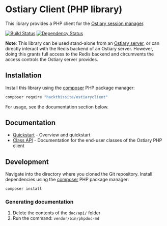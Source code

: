 # Ostiary Client (PHP library)

This library provides a PHP client for the [Ostiary session manager](https://github.com/HackThisSite/Ostiary).

[![Build Status](https://travis-ci.org/HackThisSite/Ostiary-Client-PHP.svg?branch=master)](https://travis-ci.org/HackThisSite/Ostiary-Client-PHP)
[![Dependency Status](https://www.versioneye.com/user/projects/5aedd7f40fb24f54307a4767/badge.svg?style=flat-square)](https://www.versioneye.com/user/projects/5aedd7f40fb24f54307a4767)

**Note**: This library can be used stand-alone from an [Ostiary server](https://github.com/HackThisSite/Ostiary), or can directly interact with the Redis backend of an Ostiary server. However, doing this grants full access to the Redis backend and circumvents the access controls the Ostiary server provides.

## Installation

Install this library using the [composer](https://getcomposer.org/) PHP package manager:

```sh
composer require "hackthissite/ostiaryclient"
```

For usage, see the documentation section below.

## Documentation

* [Quickstart](doc/) - Overview and quickstart
* [Class API](doc/api/) - Documentation for the end-user classes of the Ostiary PHP client

## Development

Navigate into the directory where you cloned the Git repository. Install dependencies using the [composer](https://getcomposer.org/) PHP package manager:

```sh
composer install
```

### Generating documentation

1. Delete the contents of the `doc/api/` folder
2. Run the command: `vendor/bin/phpdoc-md`
